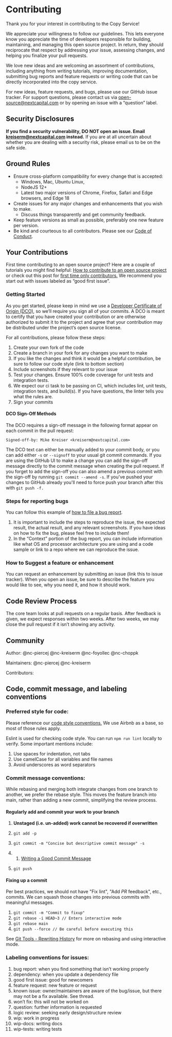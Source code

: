 # Contributing

Thank you for your interest in contributing to the Copy Service!

We appreciate your willingness to follow our guidelines. This lets everyone know you appreciate the time of developers responsible for building, maintaining, and managing this open source project. In return, they should reciprocate that respect by addressing your issue, assessing changes, and helping you finalize your pull requests.

We love new ideas and are welcoming an assortment of contributions, including anything from writing tutorials, improving documentation, submitting bug reports and feature requests or writing code that can be directly incorporated into the copy service. 

For new ideas, feature requests, and bugs, please use our GitHub issue tracker. For support questions, please contact us via [open-source@nextcapital.com](mailto:open-source@nextcapital.com) or by opening an issue with a “question” label.

## Security Disclosures 

**If you find a security vulnerability, DO NOT open an issue. Email [kreiserm@nextcapital.com](mailto:kreiserm@nextcapital.com) instead.** If you are at all uncertain about whether you are dealing with a security risk, please email us to be on the safe side. 

## Ground Rules 

- Ensure cross-platform compatibility for every change that is accepted: 
  - Windows, Mac, Ubuntu Linux, 
  - NodeJS 12+
  - Latest two major versions of Chrome, Firefox, Safari and Edge browsers, and Edge 18
- Create issues for any major changes and enhancements that you wish to make. 
  - Discuss things transparently and get community feedback.
- Keep feature versions as small as possible, preferably one new feature per version. 
- Be kind and courteous to all contributors. Please see our [Code of Conduct](./CODE_OF_CONDUCT.md).

## Your Contributions

First time contributing to an open source project? Here are a couple of tutorials you might find helpful: [How to contribute to an open source project](https://makeapullrequest.com/) or check out this post for [first time only contributors.](https://www.firsttimersonly.com/) We recommend you start out with issues labeled as “good first issue”.

### Getting Started 

As you get started, please keep in mind we use a [Developer Certificate of Origin (DCO)](./DCO.md), so we’ll require you sign all of your commits. A DCO is meant to certify that you have created your contribution or are otherwise authorized to submit it to the project and agree that your contribution may be distributed under the project’s open source license. 

For all contributions, please follow these steps: 

1. Create your own fork of the code 
2. Create a branch in your fork for any changes you want to make 
3. If you like the changes and think it would be a helpful contribution, be sure to follow our code style (link to bottom section)
4. Include screenshots if they relevant to your issue 
5. Test your changes. Ensure 100% code coverage for unit tests and integration tests. 
6. We expect our ci task to be passing on CI, which includes lint, unit tests, integration tests, and build(s). If you have questions, the linter tells you what the rules are.
7. Sign your commits 

#### DCO Sign-Off Methods

The DCO requires a sign-off message in the following format appear on each commit in the pull request:

```
Signed-off-by: Mike Kreiser <kreiserm@nextcapital.com>
```

The DCO text can either be manually added to your commit body, or you can add either `-s` or `--signoff` to your usual git commit commands. If you are using the GitHub UI to make a change you can add the sign-off message directly to the commit message when creating the pull request. If you forget to add the sign-off you can also amend a previous commit with the sign-off by running `git commit --amend -s`. If you've pushed your changes to GitHub already you'll need to force push your branch after this with `git push -f.`

### Steps for reporting bugs 

You can follow this example of [how to file a bug report](https://gist.github.com/auremoser/72803ba969d0e61ff070).

1. It is important to include the steps to reproduce the issue, the expected result, the actual result, and any relevant screenshots. If you have ideas on how to fix the bug, please feel free to include them! 
2. In the “Context” portion of the bug report, you can include information like what OS and processor architecture you are using and a code sample or link to a repo where we can reproduce the issue. 

### How to Suggest a feature or enhancement

You can request an enhancement by submitting an issue (link this to issue tracker). When you open an issue, be sure to describe the feature you would like to see, why you need it, and how it should work.

## Code Review Process 

The core team looks at pull requests on a regular basis. After feedback is given, we expect responses within two weeks. After two weeks, we may close the pull request if it isn’t showing any activity. 

## Community

Author: @nc-piercej @nc-kreiserm @nc-foyollec @nc-choppk

Maintainers: @nc-piercej @nc-kreiserm

Contributors: 

## Code, commit message, and labeling conventions

### Preferred style for code: 

Please reference our [code style conventions.](https://github.com/BLC/nc-code-style-conventions/tree/master/javascript) We use Airbnb as a base, so most of those rules apply.

Eslint is used for checking code style. You can run `npm run lint` locally to verify. Some important mentions include: 

1. Use spaces for indentation, not tabs 
2. Use camelCase for all variables and file names
3. Avoid underscores as word separators

### Commit message conventions: 

While rebasing and merging both integrate changes from one branch to another, we prefer the rebase style. This moves the feature branch into main, rather than adding a new commit, simplifying the review process. 

#### Regularly add and commit your work to your branch

1. **Unstaged (i.e. un-added) work cannot be recovered if overwritten**

2. `git add -p`

3. `git commit -m "Concise but descriptive commit message" -s`

4. 1. [Writing a Good Commit Message](https://chris.beams.io/posts/git-commit/)

5. `git push`

#### Fixing up a commit

Per best practices, we should not have "Fix lint", "Add *PR* feedback", etc., commits. We can squash those changes into previous commits with meaningful messages.

1. `git commit -m "Commit to fixup"`
2. `git rebase -i HEAD~3 // Enters interactive mode`
3. `git rebase main`
4. `git push --force // Be careful before executing this`

See [Git Tools - Rewriting History](https://git-scm.com/book/en/v2/Git-Tools-Rewriting-History) for more on rebasing and using interactive mode.

### Labeling conventions for issues: 

1. bug report: when you find something that isn’t working properly
2. dependency: when you update a dependency file 
3. good first issue: good for newcomers
4. feature request: new feature or request
5. known issue: owner/maintainers are aware of the bug/issue, but there may not be a fix available. See thread.
6. won’t fix: this will not be worked on 
7. question: further information is requested 
8. logic review: seeking early design/structure review
9. wip: work in progress
10. wip-docs: writing docs
11. wip-tests: writing tests